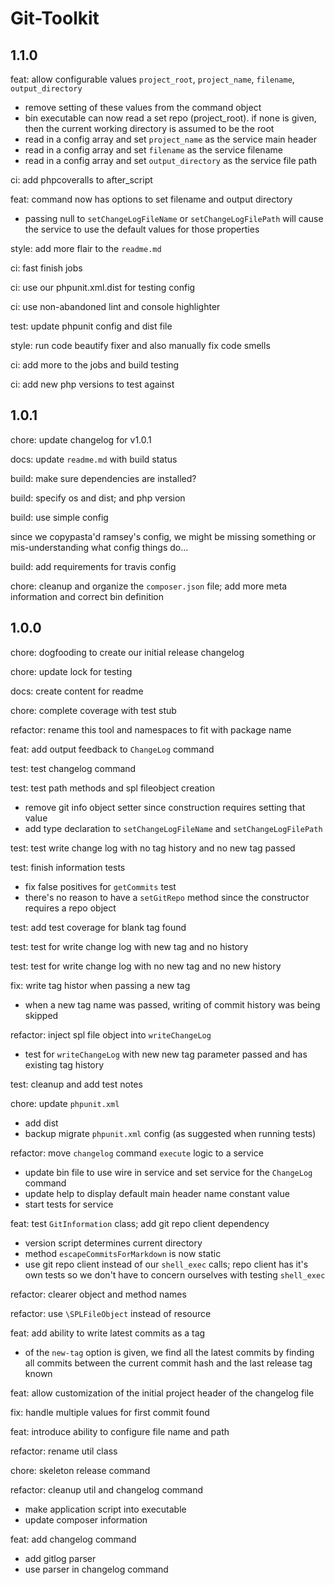 # Git-Toolkit

## 1.1.0

feat: allow configurable values `project_root`, `project_name`, `filename`, `output_directory`

- remove setting of these values from the command object
- bin executable can now read a set repo \(project_root\). if none is given, then the current working directory is
  assumed to be the root
- read in a config array and set `project_name` as the service main header
- read in a config array and set `filename` as the service filename
- read in a config array and set `output_directory` as the service file path

ci: add phpcoveralls to after_script

feat: command now has options to set filename and output directory

- passing null to `setChangeLogFileName` or `setChangeLogFilePath` will cause the service to use the default values for
  those properties

style: add more flair to the `readme.md`

ci: fast finish jobs

ci: use our phpunit.xml.dist for testing config

ci: use non-abandoned lint and console highlighter

test: update phpunit config and dist file

style: run code beautify fixer and also manually fix code smells

ci: add more to the jobs and build testing

ci: add new php versions to test against

## 1.0.1
chore: update changelog for v1.0.1

docs: update `readme.md` with build status

build: make sure dependencies are installed?

build: specify os and dist; and php version

build: use simple config

since we copypasta'd ramsey's config, we might be missing something or mis-understanding what config things do...

build: add requirements for travis config

chore: cleanup and organize the `composer.json` file; add more meta information and correct bin definition

## 1.0.0
chore: dogfooding to create our initial release changelog

chore: update lock for testing

docs: create content for readme

chore: complete coverage with test stub

refactor: rename this tool and namespaces to fit with package name

feat: add output feedback to `ChangeLog` command

test: test changelog command

test: test path methods and spl fileobject creation

- remove git info object setter since construction requires setting that value
- add type declaration to `setChangeLogFileName` and `setChangeLogFilePath`

test: test write change log with no tag history and no new tag passed

test: finish information tests

- fix false positives for `getCommits` test
- there's no reason to have a `setGitRepo` method since the constructor requires a repo object

test: add test coverage for blank tag found

test: test for write change log with new tag and no history

test: test for write change log with no new tag and no new history

fix: write tag histor when passing a new tag

- when a new tag name was passed, writing of commit history was being skipped

refactor: inject spl file object into `writeChangeLog`

- test for `writeChangeLog` with new new tag parameter passed and has existing tag history

test: cleanup and add test notes

chore: update `phpunit.xml`

- add dist
- backup migrate `phpunit.xml` config \(as suggested when running tests\)

refactor: move `changelog` command `execute` logic to a service

- update bin file to use wire in service and set service for the `ChangeLog` command
- update help to display default main header name constant value
- start tests for service

feat: test `GitInformation` class; add git repo client dependency

- version script determines current directory
- method `escapeCommitsForMarkdown` is now static
- use git repo client instead of our `shell_exec` calls; repo client has it's own tests so we don't have to concern ourselves with testing `shell_exec`

refactor: clearer object and method names

refactor: use `\SPLFileObject` instead of resource

feat: add ability to write latest commits as a tag

- of the `new-tag` option is given, we find all the latest commits by finding all commits between the current commit hash and the last release tag known

feat: allow customization of the initial project header of the changelog file

fix: handle multiple values for first commit found

feat: introduce ability to configure file name and path

refactor: rename util class

chore: skeleton release command

refactor: cleanup util and changelog command

- make application script into executable
- update composer information

feat: add changelog command

- add gitlog parser
- use parser in changelog command


